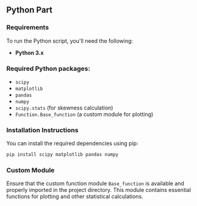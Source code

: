 ## Python Part

### Requirements

To run the Python script, you'll need the following:

- **Python 3.x**

### Required Python packages:
- `scipy`
- `matplotlib`
- `pandas`
- `numpy`
- `scipy.stats` (for skewness calculation)
- `Function.Base_function` (a custom module for plotting)

### Installation Instructions

You can install the required dependencies using pip:

```bash
pip install scipy matplotlib pandas numpy
```

### Custom Module

Ensure that the custom function module `Base_function` is available and properly imported in the project directory. This module contains essential functions for plotting and other statistical calculations.
